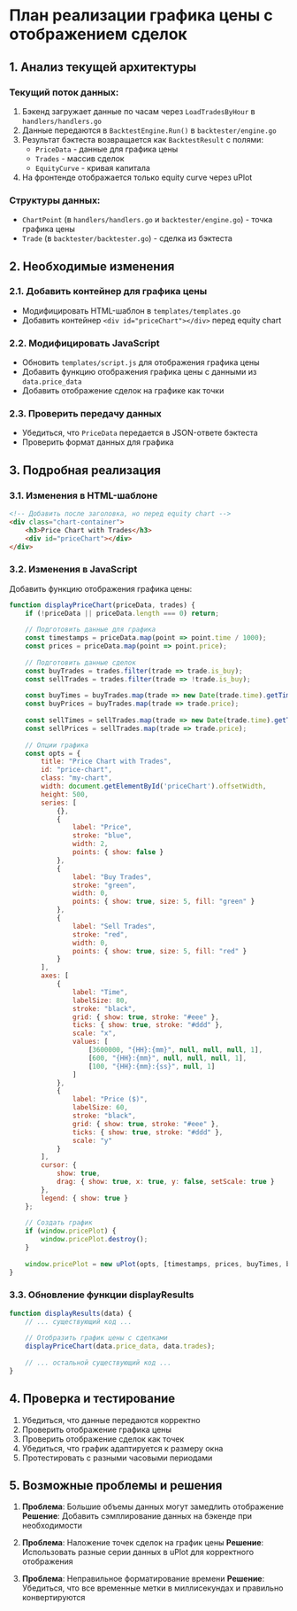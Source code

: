 # План реализации графика цены с отображением сделок

## 1. Анализ текущей архитектуры

### Текущий поток данных:
1. Бэкенд загружает данные по часам через `LoadTradesByHour` в `handlers/handlers.go`
2. Данные передаются в `BacktestEngine.Run()` в `backtester/engine.go`
3. Результат бэктеста возвращается как `BacktestResult` с полями:
   - `PriceData` - данные для графика цены
   - `Trades` - массив сделок
   - `EquityCurve` - кривая капитала
4. На фронтенде отображается только equity curve через uPlot

### Структуры данных:
- `ChartPoint` (в `handlers/handlers.go` и `backtester/engine.go`) - точка графика цены
- `Trade` (в `backtester/backtester.go`) - сделка из бэктеста

## 2. Необходимые изменения

### 2.1. Добавить контейнер для графика цены
- Модифицировать HTML-шаблон в `templates/templates.go`
- Добавить контейнер `<div id="priceChart"></div>` перед equity chart

### 2.2. Модифицировать JavaScript
- Обновить `templates/script.js` для отображения графика цены
- Добавить функцию отображения графика цены с данными из `data.price_data`
- Добавить отображение сделок на графике как точки

### 2.3. Проверить передачу данных
- Убедиться, что `PriceData` передается в JSON-ответе бэктеста
- Проверить формат данных для графика

## 3. Подробная реализация

### 3.1. Изменения в HTML-шаблоне
```html
<!-- Добавить после заголовка, но перед equity chart -->
<div class="chart-container">
    <h3>Price Chart with Trades</h3>
    <div id="priceChart"></div>
</div>
```

### 3.2. Изменения в JavaScript
Добавить функцию отображения графика цены:
```javascript
function displayPriceChart(priceData, trades) {
    if (!priceData || priceData.length === 0) return;
    
    // Подготовить данные для графика
    const timestamps = priceData.map(point => point.time / 1000);
    const prices = priceData.map(point => point.price);
    
    // Подготовить данные сделок
    const buyTrades = trades.filter(trade => trade.is_buy);
    const sellTrades = trades.filter(trade => !trade.is_buy);
    
    const buyTimes = buyTrades.map(trade => new Date(trade.time).getTime() / 1000);
    const buyPrices = buyTrades.map(trade => trade.price);
    
    const sellTimes = sellTrades.map(trade => new Date(trade.time).getTime() / 1000);
    const sellPrices = sellTrades.map(trade => trade.price);
    
    // Опции графика
    const opts = {
        title: "Price Chart with Trades",
        id: "price-chart",
        class: "my-chart",
        width: document.getElementById('priceChart').offsetWidth,
        height: 500,
        series: [
            {},
            {
                label: "Price",
                stroke: "blue",
                width: 2,
                points: { show: false }
            },
            {
                label: "Buy Trades",
                stroke: "green",
                width: 0,
                points: { show: true, size: 5, fill: "green" }
            },
            {
                label: "Sell Trades",
                stroke: "red",
                width: 0,
                points: { show: true, size: 5, fill: "red" }
            }
        ],
        axes: [
            {
                label: "Time",
                labelSize: 80,
                stroke: "black",
                grid: { show: true, stroke: "#eee" },
                ticks: { show: true, stroke: "#ddd" },
                scale: "x",
                values: [
                    [3600000, "{HH}:{mm}", null, null, null, 1],
                    [600, "{HH}:{mm}", null, null, null, 1],
                    [100, "{HH}:{mm}:{ss}", null, 1]
                ]
            },
            {
                label: "Price ($)",
                labelSize: 60,
                stroke: "black",
                grid: { show: true, stroke: "#eee" },
                ticks: { show: true, stroke: "#ddd" },
                scale: "y"
            }
        ],
        cursor: {
            show: true,
            drag: { show: true, x: true, y: false, setScale: true }
        },
        legend: { show: true }
    };
    
    // Создать график
    if (window.pricePlot) {
        window.pricePlot.destroy();
    }
    
    window.pricePlot = new uPlot(opts, [timestamps, prices, buyTimes, buyPrices, sellTimes, sellPrices], document.getElementById('priceChart'));
}
```

### 3.3. Обновление функции displayResults
```javascript
function displayResults(data) {
    // ... существующий код ...
    
    // Отобразить график цены с сделками
    displayPriceChart(data.price_data, data.trades);
    
    // ... остальной существующий код ...
}
```

## 4. Проверка и тестирование

1. Убедиться, что данные передаются корректно
2. Проверить отображение графика цены
3. Проверить отображение сделок как точек
4. Убедиться, что график адаптируется к размеру окна
5. Протестировать с разными часовыми периодами

## 5. Возможные проблемы и решения

1. **Проблема**: Большие объемы данных могут замедлить отображение
   **Решение**: Добавить сэмплирование данных на бэкенде при необходимости

2. **Проблема**: Наложение точек сделок на график цены
   **Решение**: Использовать разные серии данных в uPlot для корректного отображения

3. **Проблема**: Неправильное форматирование времени
   **Решение**: Убедиться, что все временные метки в миллисекундах и правильно конвертируются
